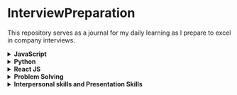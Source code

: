 # InterviewPreparation
This repository serves as a journal for my daily learning as I prepare to excel in company interviews.

<details>
  <summary><b>JavaScript</b></summary>

- <a href='./javascript/JavaScriptNotes'>JavaScript Notes</a>
- <a href='./javascript/JavaScriptIQ'>JavaScript Interview Questions</a>
</details>

<details>
  <summary><b>Python</b></summary>

- <a href='./python/PythonImportantTopics'>Python Important Topics</a>
</details>

<details>
  <summary><b>React JS</b></summary>

- <a href='./react-js/ReactJsIQ'>React JS Interview Questions</a>
</details>
<details>
  <summary><b>Problem Solving</b></summary>

- <a href='./problem-solving/CodingProblems'>Coding Questions</a>
- <a href='./problem-solving/leet-code/introduction'>Leet Code</a>
</details>

<details>
  <summary><b>Interpersonal skills and Presentation Skills</b></summary>

- <a href='./soft-skills/GeneralIQ'>General Interview Question</a>
- <a href='./soft-skills/MindFullness'>Mindfullness</a>
</details>